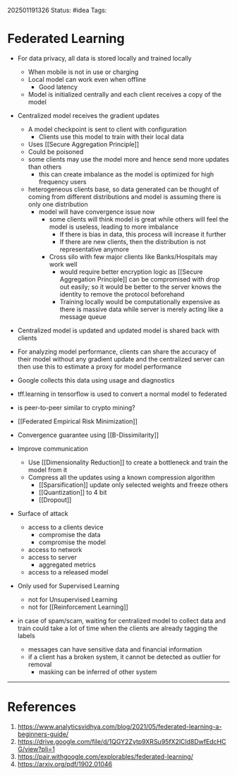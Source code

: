202501191326
Status: #idea
Tags:

# Federated Learning

- For data privacy, all data is stored locally and trained locally
	- When mobile is not in use or charging
	- Local model can work even when offline
		- Good latency
	- Model is initialized centrally and each client receives a copy of the model
- Centralized model receives the gradient updates
	- A model checkpoint is sent to client with configuration
		- Clients use this model to train with their local data
	- Uses [[Secure Aggregation Principle]]
	- Could be poisoned
	- some clients may use the model more and hence send more updates than others
		- this can create imbalance as the model is optimized for high frequency users
	- heterogeneous clients base, so data generated can be thought of coming from different distributions and model is assuming there is only one distribution
		- model will have convergence issue now
			- some clients will think model is great while others will feel the model is useless, leading to more imbalance
				- If there is bias in data, this process will increase it further
				- If there are new clients, then the distribution is not representative anymore
			- Cross silo with few major clients like Banks/Hospitals may work well
				- would require better encryption logic as [[Secure Aggregation Principle]] can be compromised with drop out easily; so it would be better to the server knows the identity to remove the protocol beforehand
				- Training locally would be computationally expensive as there is massive data while server is merely acting like a message queue
- Centralized model is updated and updated model is shared back with clients
- For analyzing model performance, clients can share the accuracy of their model without any gradient update and the centralized server can then use this to estimate a proxy for model performance
- Google collects this data using usage and diagnostics
- tff.learning in tensorflow is used to convert a normal model to federated
- is peer-to-peer similar to crypto mining?
- [[Federated Empirical Risk Minimization]]
- Convergence guarantee using [[B-Dissimilarity]]
- Improve communication
	- Use [[Dimensionality Reduction]] to create a bottleneck and train the model from it
	- Compress all the updates using a known compression algorithm
		- [[Sparsification]] update only selected weights and freeze others
		- [[Quantization]] to 4 bit
		- [[Dropout]]
- Surface of attack
	- access to a clients device
		- compromise the data
		- compromise the model
	- access to network
	- access to server
		- aggregated metrics
	- access to a released model
- Only used for Supervised Learning
	- not for Unsupervised Learning
	- not for [[Reinforcement Learning]]

- in case of spam/scam, waiting for centralized model to collect data and train could take a lot of time when the clients are already tagging the labels
	- messages can have sensitive data and financial information
	- if a client has a broken system, it cannot be detected as outlier for removal
		- masking can be inferred of other system
---
# References

1. https://www.analyticsvidhya.com/blog/2021/05/federated-learning-a-beginners-guide/
2. https://drive.google.com/file/d/1QGY2Zytp9XRSu95fX2lCld8DwfEdcHCG/view?pli=1
3. https://pair.withgoogle.com/explorables/federated-learning/
4. https://arxiv.org/pdf/1902.01046
